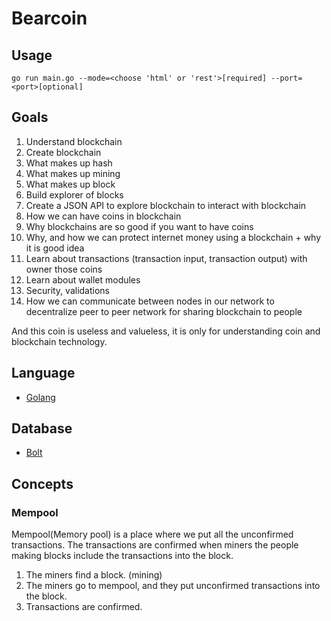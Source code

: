 # Bearcoin

## Usage
```
go run main.go --mode=<choose 'html' or 'rest'>[required] --port=<port>[optional]
```


## Goals
1. Understand blockchain
2. Create blockchain
3. What makes up hash
4. What makes up mining
5. What makes up block
6. Build explorer of blocks
7. Create a JSON API to explore blockchain to interact with blockchain 
8. How we can have coins in blockchain
9. Why blockchains are so good if you want to have coins
10. Why, and how we can protect internet money using a blockchain + why it is good idea
11. Learn about transactions (transaction input, transaction output) with owner those coins
12. Learn about wallet modules
13. Security, validations 
14. How we can communicate between nodes in our network to decentralize peer to peer network for sharing blockchain to people

And this coin is useless and valueless, it is only for understanding coin and blockchain technology.


## Language
- [Golang](https://go.dev/)


## Database
- [Bolt](https://github.com/boltdb/bolt)


## Concepts
### Mempool
Mempool(Memory pool) is a place where we put all the unconfirmed transactions. The transactions are confirmed when miners the people making blocks include the transactions into the block.

1. The miners find a block. (mining)
2. The miners go to mempool, and they put unconfirmed transactions into the block.
3. Transactions are confirmed.

